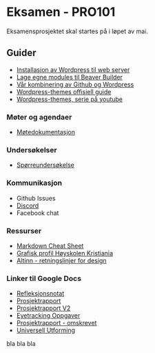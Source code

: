 # Eksamen - PRO101

Eksamensprosjektet skal startes på i løpet av mai.

## Guider
* [Installasjon av Wordpress til web server](https://github.com/olaven/PRO101-eksamen/wiki/How-to-Wordpress)
* [Lage egne modules til Beaver Builder](https://kb.wpbeaverbuilder.com/article/596-cmdg-01-create-a-plugin)
* [Vår kombinering av Github og Wordpress](https://github.com/olaven/PRO101-eksamen/wiki/Guide:-Kombinere-Wordpress-og-Github)
* [Wordpress-themes offisiell guide](https://developer.wordpress.org/themes/getting-started/who-should-read-this-handbook/)
* [Wordpress-themes, serie på youtube](https://www.youtube.com/playlist?list=PLpcSpRrAaOaqMA4RdhSnnNcaqOVpX7qi5)

### Møter og agendaer

* [Møtedokumentasjon](https://docs.google.com/document/d/1FUXLOJg794F6NIIu2mLVjFSWY7_rolldiPLHSG068us/edit)

### Undersøkelser

* [Spørreundersøkelse](https://docs.google.com/forms/d/1UR7eo3kX0v_yvSnWNsZMbWUsGRVToseopP5vBos-1L8/edit)

### Kommunikasjon

* Github Issues
* [Discord](https://discord.gg/FgPVHz)
* Facebook chat

### Ressurser

* [Markdown Cheat Sheet](https://github.com/adam-p/markdown-here/wiki/Markdown-Cheatsheet#links)
* [Grafisk profil Høyskolen Kristiania](http://designmanual.kristiania.no/)
* [Altinn - retningslinjer for design](https://altinn.github.io/designsystem-styleguide/)

### Linker til Google Docs
* [Refleksjonsnotat](https://docs.google.com/document/d/1u0wtHEnJZBXc48v-dR277CzpitJiW6A8kUBxA-GjQng/edit?usp=sharing)
* [Prosjektrapport](https://docs.google.com/document/d/1NL02W9n7cEB-6m_qgaMzo_iEeZ2fwgKrPY1rx_9L7xw/edit?usp=sharing)
* [Prosjektrapport V2](https://docs.google.com/document/d/1bPSxvhhEF6BdxK-DtokFBlmW4o8TCz9hBrR0PLxWLL0/edit?usp=sharing)
* [Eyetracking Oppgaver](https://docs.google.com/document/d/1tPIoaA2SvJudbrG7wErKSY7fWmjsRmOxhl7-lIQD8tU/edit)
* [Prosjektrapport - omskrevet](https://docs.google.com/document/d/1z6eCzYGgr2qbtRJiws6HhfmuIO1GvKqTiPZavOYtaMs/edit?usp=sharing)
* [Universell Utforming](https://docs.google.com/document/d/1FH8B9lRFcQwvOhbkMkPZZ11Lc5SvfETDQSkPl-PKYhg/edit?usp=sharing)

bla bla bla
